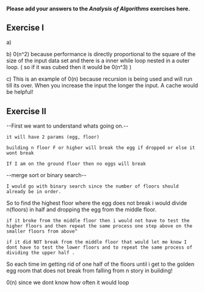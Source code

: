 #### Please add your answers to the ***Analysis of  Algorithms*** exercises here.

## Exercise I

a)


b) 0(n^2) because performance is directly proportional to the square of the size of the input data set and there is a inner while loop nested in a outer loop. ( so if it was cubed then it would be 0(n^3) )


c) This is an example of 0(n) because recursion is being used and will run till its over. When you increase the input the longer the input. A cache would be helpful!

## Exercise II

--First we want to understand whats going on.--

    it will have 2 params (egg, floor)

    building n floor F or higher will break the egg if dropped or else it wont break

    If I am on the ground floor then no eggs will break

--merge sort or binary search--

    I would go with binary search since the number of floors should already be in order.

So to find the highest floor where the egg does not break i would divide n(floors) in half and dropping the egg from the middle floor.

    if it broke from the middle floor then i would not have to test the higher floors and then repeat the same process one step above on the smaller floors from above^

    if it did NOT break from the middle floor that would let me know I dont have to test the lower floors and to repeat the same process of dividing the upper half .

So each time im getting rid of one half of the floors until i get to the golden egg room that does not break from falling from n story in building!

0(n) since we dont know how often it would loop


